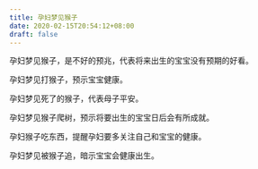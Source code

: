 ```yaml
---
title: 孕妇梦见猴子
date: 2020-02-15T20:54:12+08:00
draft: false
---
```


孕妇梦见猴子，是不好的预兆，代表将来出生的宝宝没有预期的好看。

孕妇梦见打猴子，预示宝宝健康。

孕妇梦见死了的猴子，代表母子平安。

孕妇梦见猴子爬树，预示将要出生的宝宝日后会有所成就。

孕妇猴子吃东西，提醒孕妇要多关注自己和宝宝的健康。

孕妇梦见被猴子追，暗示宝宝会健康出生。
